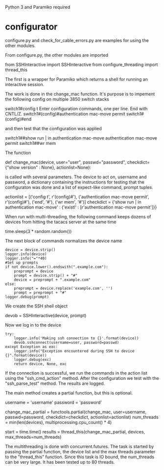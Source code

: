 Python 3 and Paramiko required

# configurator

configure.py and check_for_cable_errors.py are examples for using the other modules.

From configure.py, the other modules are imported

  from SSHInteractive import SSHInteractive
  from configure_threading import thread_this
  
The first is a wrapper for Paramiko which returns a shell for running an interactive session.

The work is done in the change_mac function. It's purpose is to impement the following config on multiple 3850 switch stacks

  switch1#config t
  Enter configuration commands, one per line.  End with CNTL/Z.
  switch1#(config)#authentication mac-move permit
  switch1#(config)#end
  
and then test that the configuration was applied

  switch1##show run | in authentication mac-move
  authentication mac-move permit
  switch1##wr mem
  
The function

  def change_mac(device, user="user", passwd="password", checkdict={"show version" : None}, actionlist=None):

is called with several parameters. The device to act on, username and password, a dictionary containing the instructions for testing 
that the configuraton was done and a list of expect-like command, prompt tuples.

  actionlist = [('config t', r'\(config\)#'), ('authentication mac-move permit', r'\(config\)#'), ('end', '#'), ('wr mem', '#')]
  checkdict = {'show run | in authentication mac-move' : {'existl' : [r'authentication mac-move permit']}}
  
When run with multi-threading, the following command keeps dozens of devices from hitting the tacacs server at the same time

  time.sleep(3 * random.random())
  
The next block of commands normalizes the device name

    device = device.strip()
    logger.info(device)
    logger.info("="*40)
    #Set up prompts
    if not device.lower().endswith(".example.com"):
        preprompt = device
        prompt = device.strip() + "#"
        device = preprompt + ".example.com"
    else:
        preprompt = device.replace('example.com', '')
        prompt = preprompt + "#"
    logger.debug(prompt)

We create the SSH shell object

  devob = SSHInteractive(device, prompt)
  
Now we log in to the device

    try:
        logger.info('Making ssh connection to {}'.format(device))
        devob.sshconnect(username=user, password=passwd)
    except Exception as exc:
        logger.info("Exception encountered during SSH to device {}".format(device))
        logger.debug(exc)
        return device, None, exc
        
If the connection is successful, we run the commands in the action list using the "ssh_cmd_action" method. After the configuration
we test with the "ssh_parse_test" method. The results are logged.

The main method creates a partial function, but this is optional.

  username = 'username'
  password = 'password'

  change_mac_partial = functools.partial(change_mac, user=username, passwd=password, checkdict=checkdict, actionlist=actionlist)
  num_threads = min(len(devices), multiprocessing.cpu_count() * 4)

  start = time.time()
  results = thread_this(change_mac_partial, devices, max_threads=num_threads)
  
The multithreading is done with concurrent.futures. The task is started by passing the partial function, the device list and the 
max threads parameter to the "thread_this" function. Since this task is IO bound, the num_threads can be very large. It has been 
tested up to 80 threads. 

